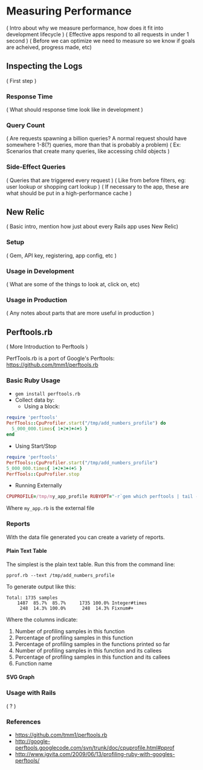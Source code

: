 # Measuring Performance

( Intro about why we measure performance, how does it fit into development lifecycle )
( Effective apps respond to all requests in under 1 second )
( Before we can optimize we need to measure so we know if goals are acheived, progress made, etc)

## Inspecting the Logs

( First step )

### Response Time

( What should response time look like in development )

### Query Count

( Are requests spawning a billion queries? A normal request should have somewhere 1-8(?) queries, more than that is probably a problem)
( Ex: Scenarios that create many queries, like accessing child objects )

### Side-Effect Queries

( Queries that are triggered every request )
( Like from before filters, eg: user lookup or shopping cart lookup )
( If necessary to the app, these are what should be put in a high-performance cache )

## New Relic

( Basic intro, mention how just about every Rails app uses New Relic)

### Setup

( Gem, API key, registering, app config, etc )

### Usage in Development

( What are some of the things to look at, click on, etc)

### Usage in Production

( Any notes about parts that are more useful in production )

## Perftools.rb

( More Introduction to Perftools )

PerfTools.rb is a port of Google's Perftools: https://github.com/tmm1/perftools.rb

### Basic Ruby Usage

* `gem install perftools.rb`
* Collect data by:
  * Using a block:

```ruby
require 'perftools'
PerfTools::CpuProfiler.start("/tmp/add_numbers_profile") do
  5_000_000.times{ 1+2+3+4+5 }
end
```

  * Using Start/Stop

```ruby
require 'perftools'
PerfTools::CpuProfiler.start("/tmp/add_numbers_profile")
5_000_000.times{ 1+2+3+4+5 }
PerfTools::CpuProfiler.stop
```

  * Running Externally

```ruby
CPUPROFILE=/tmp/my_app_profile RUBYOPT="-r`gem which perftools | tail -1`" ruby my_app.rb
```

Where `my_app.rb` is the external file

### Reports

With the data file generated you can create a variety of reports. 

#### Plain Text Table

The simplest is the plain text table. Run this from the command line:

```
pprof.rb --text /tmp/add_numbers_profile
```

To generate output like this:

```
Total: 1735 samples
    1487  85.7%  85.7%     1735 100.0% Integer#times
     248  14.3% 100.0%      248  14.3% Fixnum#+
```

Where the columns indicate:

1. Number of profiling samples in this function
2. Percentage of profiling samples in this function
3. Percentage of profiling samples in the functions printed so far
4. Number of profiling samples in this function and its callees
5. Percentage of profiling samples in this function and its callees
6. Function name

#### SVG Graph

### Usage with Rails

( ? )

### References

* https://github.com/tmm1/perftools.rb
* http://google-perftools.googlecode.com/svn/trunk/doc/cpuprofile.html#pprof
* http://www.igvita.com/2009/06/13/profiling-ruby-with-googles-perftools/
